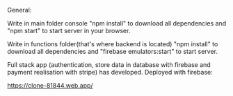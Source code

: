General:

Write in main folder console "npm install" to download all dependencies and "npm start" to start server in your browser.

Write in functions folder(that's where backend is located) "npm install" to download all dependencies and "firebase emulators:start" to start server.  

Full stack app (authentication, store data in database with firebase and payment realisation with stripe) has developed.
Deployed with firebase:

https://clone-81844.web.app/

